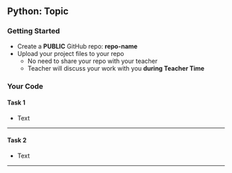## Python: Topic

### Getting Started
- Create a **PUBLIC** GitHub repo: **repo-name**
- Upload your project files to your repo
    - No need to share your repo with your teacher
    - Teacher will discuss your work with you **during Teacher Time**

### Your Code

#### Task 1

- Text

---

#### Task 2

- Text

---




